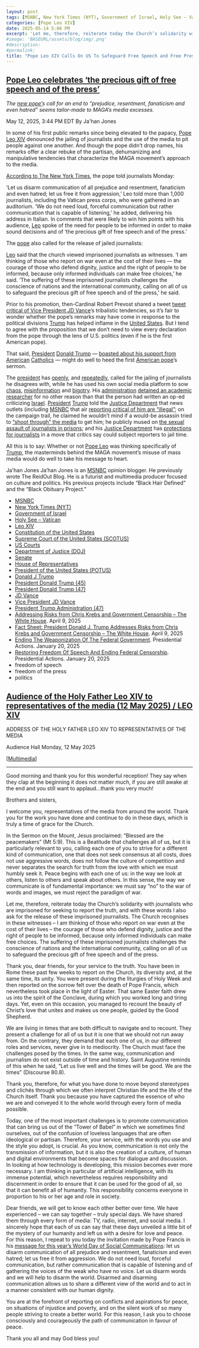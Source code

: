 ```yaml
---
layout: post
tags: [MSNBC, New York Times (NYT), Government of Israel, Holy See – Vatican, Leo XIV, Constitution of the United States, Supreme Court of the United States (SCOTUS), US Courts, Department of Justice (DOJ), Senate, House of Representatives, President of the United States (POTUS), Donald J Trump, President Donald Trump (45), President Donald Trump (47), JD Vance, Vice President JD Vance, President Trump Administration (47), Addressing Risks from Chris Krebs and Government Censorship – The White House. April 9 2025, Fact Sheet –  President Donald J. Trump Addresses Risks from Chris Krebs and Government Censorship – The White House. April 9 2025, Ending The Weaponization Of The Federal Government. Presidential Actions. January 20 2025, Restoring Freedom Of Speech And Ending Federal Censorship. Presidential Actions. January 20 2025, freedom of speech, freedom of the press, politics]
categories: [Pope Leo XIV]
date: 2025-05-14 5:06 PM
excerpt: 'Let me, therefore, reiterate today the Church’s solidarity with journalists who are imprisoned for seeking to report the truth, and with these words I also ask for the release of these imprisoned journalists. The Church recognises in these witnesses – I am thinking of those who report on war even at the cost of their lives – the courage of those who defend dignity, justice and the right of people to be informed, because only informed individuals can make free choices. The suffering of these imprisoned journalists challenges the conscience of nations and the international community, calling on all of us to safeguard the precious gift of free speech and of the press. – Pope Leo XIV'
#image: 'BASEURL/assets/blog/img/.png'
#description:
#permalink:
title: "Pope Leo XIV Calls On US To Safeguard Free Speech and Free Press"
---
```



## [Pope Leo celebrates ‘the precious gift of free speech and of the press’](https://www.msnbc.com/top-stories/latest/pope-leo-free-speech-free-press-rcna206342)

*The [new pope’](https://www.vatican.va/content/leo-xiv/en.html)s call for an end to “prejudice, resentment, fanaticism and even hatred” seems tailor-made to MAGA’s media excesses.*

May 12, 2025, 3:44 PM EDT
By Ja'han Jones

In some of his first public remarks since being elevated to the papacy, [Pope Leo XIV](https://www.vatican.va/content/leo-xiv/en.html) denounced the jailing of journalists and the use of the media to pit people against one another. And though the pope didn’t drop names, his remarks offer a clear rebuke of the partisan, dehumanizing and manipulative tendencies that characterize the MAGA movement’s approach to the media.

[According to The New York Times](https://www.nytimes.com/2025/05/12/world/europe/pope-leo-vatican-journalists.html), the pope told journalists Monday:

‘Let us disarm communication of all prejudice and resentment, fanaticism and even hatred; let us free it from aggression,’ Leo told more than 1,000 journalists, including the Vatican press corps, who were gathered in an auditorium. ‘We do not need loud, forceful communication but rather communication that is capable of listening,’ he added, delivering his address in Italian. In comments that were likely to win him points with his audience, [Leo](https://www.vatican.va/content/leo-xiv/en.html) spoke of the need for people to be informed in order to make sound decisions and of ‘the precious gift of free speech and of the press.’

The [pope](https://www.vatican.va/content/leo-xiv/en.html) also called for the release of jailed journalists:

[Leo](https://www.vatican.va/content/leo-xiv/en.html) said that the church viewed imprisoned journalists as witnesses. ‘I am thinking of those who report on war even at the cost of their lives — the courage of those who defend dignity, justice and the right of people to be informed, because only informed individuals can make free choices,’ he said. ‘The suffering of these imprisoned journalists challenges the conscience of nations and the international community, calling on all of us to safeguard the precious gift of free speech and of the press,’ he said.

Prior to his promotion, then-Cardinal Robert Prevost shared a tweet [tweet critical of Vice President JD Vance](https://www.reuters.com/world/before-becoming-pontiff-pope-leo-levied-criticism-trump-vance-2025-05-08/)’s tribalistic tendencies, so it’s fair to wonder whether the pope’s remarks may have come in response to the political divisions [Trump](https://www.donaldjtrump.com/) has helped inflame in the [United States](https://www.usa.gov/). But I tend to agree with the proposition that we don’t need to view every declaration from the pope through the lens of U.S. politics (even if he is the first American pope).

That said, [President](https://www.whitehouse.gov/) [Donald Trump](https://www.donaldjtrump.com/) — [boasted about his support from American](https://www.newsweek.com/donald-trump-pope-leo-debate-catholic-debate-2070802) [Catholics](https://www.vatican.va/) — might do well to heed the first [American pope](https://www.vatican.va/content/leo-xiv/en.html)’s sermon.

The [president](https://www.whitehouse.gov/) has [openly](https://thehill.com/homenews/3820172-trump-calls-for-jailing-journalists-who-broke-supreme-courts-draft-abortion-decision/), and [repeatedly](https://www.npr.org/2024/10/22/nx-s1-5161480/trump-media-threats-abc-cbs-60-minutes-journalists), called for the jailing of journalists he disagrees with, while he has used his own social media platform to sow [chaos](https://www.bbc.com/news/articles/c77l28myezko), [misinformation](https://www.vox.com/politics/376982/trump-hurricane-helene-fema-lies-debunked) and [bigotry](https://www.msnbc.com/the-reidout/reidout-blog/trump-racism-truth-social-post-women-voters-rcna167264). His [administration](https://www.whitehouse.gov/administration/) [detained an academic researcher](https://www.politico.com/news/2025/05/09/rumeysa-ozturk-tufts-ice-release-00338953) for no other reason than that the person had written an op-ed criticizing [Israel](https://www.gov.il/). [President](https://www.whitehouse.gov/) [Trump](https://www.donaldjtrump.com/) told the [Justice Department](https://www.justice.gov/) that news outlets (including [MSNBC](https://www.msnbc.com/) that air [reporting critical of him are “illegal”](https://www.thewrap.com/donald-trump-threatens-to-jail-enemies-in-doj-speech/); on the campaign trail, he claimed he wouldn’t mind if a would-be assassin tried to [“shoot through” the media](https://www.politico.com/news/2024/11/03/donald-trump-rally-fake-news-00186979) to get him; he publicly mused on [the sexual assault of journalists in prisons](https://www.rollingstone.com/politics/politics-news/trump-threatens-journalists-prison-rape-1234616603/); and his [Justice Department](https://www.justice.gov/) has [protections for journalists](https://www.nytimes.com/2025/05/02/us/politics/justice-department-leak-inquiry-rules.html) in a move that critics say could subject reporters to jail time. 

All this is to say: Whether or not [Pope Leo](https://www.vatican.va/content/leo-xiv/en.html) was thinking specifically of [Trump](https://www.donaldjtrump.com/), the masterminds behind the MAGA movement’s misuse of mass media would do well to take his message to heart. 

Ja'han Jones
Ja’han Jones is an [MSNBC](https://www.msnbc.com/) opinion blogger. He previously wrote The ReidOut Blog. He is a futurist and multimedia producer focused on culture and politics. His previous projects include “Black Hair Defined” and the “Black Obituary Project.”

- [MSNBC](https://www.msnbc.com/)
- [New York Times (NYT)](https://www.nytimes.com/)
- [Government of Israel](https://www.gov.il/)
- [Holy See – Vatican](https://www.vatican.va/)
- [Leo XIV](https://www.vatican.va/content/leo-xiv/en.html)
- [Constitution of the United States](https://constitution.congress.gov/)
- [Supreme Court of the United States (SCOTUS)](https://www.supremecourt.gov/)
- [US Courts](https://www.uscourts.gov/)
- [Department of Justice (DOJ)](https://www.justice.gov/)
- [Senate](https://www.senate.gov/)
- [House of Representatives](https://www.house.gov/)
- [President of the United States (POTUS)](https://www.whitehouse.gov/)
- [Donald J Trump](https://www.donaldjtrump.com/)
- [President Donald Trump (45)](https://trumpwhitehouse.archives.gov/)
- [President Donald Trump (47)](https://www.whitehouse.gov/administration/donald-j-trump/)
- [JD Vance](https://www.linkedin.com/in/jd-vance-770a9047/)
- [Vice President JD Vance](https://www.whitehouse.gov/administration/jd-vance/)
- [President Trump Administration (47)](https://www.whitehouse.gov/administration/)
- [Addressing Risks from Chris Krebs and Government Censorship – The White House](https://www.whitehouse.gov/presidential-actions/2025/04/addressing-risks-from-chris-krebs-and-government-censorship/). April 9, 2025
- [Fact Sheet: President Donald J. Trump Addresses Risks from Chris Krebs and Government Censorship – The White House](https://www.whitehouse.gov/fact-sheets/2025/04/fact-sheet-president-donald-j-trump-addresses-risks-from-chris-krebs-and-government-censorship/). April 9, 2025
- [Ending The Weaponization Of The Federal Government](https://www.whitehouse.gov/presidential-actions/2025/01/ending-the-weaponization-of-the-federal-government/). Presidential Actions. January 20, 2025
- [Restoring Freedom Of Speech And Ending Federal Censorship](https://www.whitehouse.gov/presidential-actions/2025/01/restoring-freedom-of-speech-and-ending-federal-censorship/). Presidential Actions. January 20, 2025
- freedom of speech 
- freedom of the press 
- politics


## [Audience of the Holy Father Leo XIV to representatives of the media (12 May 2025) / LEO XIV](https://www.vatican.va/content/leo-xiv/en/speeches/2025/may/documents/20250512-media.html)

ADDRESS OF THE HOLY FATHER LEO XIV
TO REPRESENTATIVES OF THE MEDIA

Audience Hall
Monday, 12 May 2025

[[Multimedia](https://www.vatican.va/content/leo-xiv/en/events/event.dir.html/content/vaticanevents/en/2025/5/12/media.html)]

___________________________________

Good morning and thank you for this wonderful reception! They say when they clap at the beginning it does not matter much, if you are still awake at the end and you still want to applaud…thank you very much!

Brothers and sisters,

I welcome you, representatives of the media from around the world. Thank you for the work you have done and continue to do in these days, which is truly a time of grace for the Church.

In the Sermon on the Mount, Jesus proclaimed: “Blessed are the peacemakers” (Mt 5:9). This is a Beatitude that challenges all of us, but it is particularly relevant to you, calling each one of you to strive for a different kind of communication, one that does not seek consensus at all costs, does not use aggressive words, does not follow the culture of competition and never separates the search for truth from the love with which we must humbly seek it.  Peace begins with each one of us: in the way we look at others, listen to others and speak about others. In this sense, the way we communicate is of fundamental importance: we must say “no” to the war of words and images, we must reject the paradigm of war.

Let me, therefore, reiterate today the Church’s solidarity with journalists who are imprisoned for seeking to report the truth, and with these words I also ask for the release of these imprisoned journalists. The Church recognises in these witnesses – I am thinking of those who report on war even at the cost of their lives – the courage of those who defend dignity, justice and the right of people to be informed, because only informed individuals can make free choices. The suffering of these imprisoned journalists challenges the conscience of nations and the international community, calling on all of us to safeguard the precious gift of free speech and of the press.

Thank you, dear friends, for your service to the truth. You have been in Rome these past few weeks to report on the Church, its diversity and, at the same time, its unity. You were present during the liturgies of Holy Week and then reported on the sorrow felt over the death of Pope Francis, which nevertheless took place in the light of Easter. That same Easter faith drew us into the spirit of the Conclave, during which you worked long and tiring days. Yet, even on this occasion, you managed to recount the beauty of Christ’s love that unites and makes us one people, guided by the Good Shepherd.

We are living in times that are both difficult to navigate and to recount. They present a challenge for all of us but it is one that we should not run away from. On the contrary, they demand that each one of us, in our different roles and services, never give in to mediocrity. The Church must face the challenges posed by the times. In the same way, communication and journalism do not exist outside of time and history. Saint Augustine reminds of this when he said, “Let us live well and the times will be good. We are the times” (Discourse 80.8).

Thank you, therefore, for what you have done to move beyond stereotypes and clichés through which we often interpret Christian life and the life of the Church itself. Thank you because you have captured the essence of who we are and conveyed it to the whole world through every form of media possible.

Today, one of the most important challenges is to promote communication that can bring us out of the “Tower of Babel” in which we sometimes find ourselves, out of the confusion of loveless languages that are often ideological or partisan. Therefore, your service, with the words you use and the style you adopt, is crucial. As you know, communication is not only the transmission of information, but it is also the creation of a culture, of human and digital environments that become spaces for dialogue and discussion. In looking at how technology is developing, this mission becomes ever more necessary. I am thinking in particular of artificial intelligence, with its immense potential, which nevertheless requires responsibility and discernment in order to ensure that it can be used for the good of all, so that it can benefit all of humanity. This responsibility concerns everyone in proportion to his or her age and role in society.

Dear friends, we will get to know each other better over time. We have experienced – we can say together – truly special days. We have shared them through every form of media: TV, radio, internet, and social media. I sincerely hope that each of us can say that these days unveiled a little bit of the mystery of our humanity and left us with a desire for love and peace. For this reason, I repeat to you today the invitation made by Pope Francis in his [message for this year’s World Day of Social Communications](https://www.vatican.va/content/francesco/en/messages/communications/documents/20250124-messaggio-comunicazioni-sociali.html): let us disarm communication of all prejudice and resentment, fanaticism and even hatred; let us free it from aggression. We do not need loud, forceful communication, but rather communication that is capable of listening and of gathering the voices of the weak who have no voice. Let us disarm words and we will help to disarm the world. Disarmed and disarming communication allows us to share a different view of the world and to act in a manner consistent with our human dignity.

You are at the forefront of reporting on conflicts and aspirations for peace, on situations of injustice and poverty, and on the silent work of so many people striving to create a better world. For this reason, I ask you to choose consciously and courageously the path of communication in favour of peace.

Thank you all and may God bless you!




